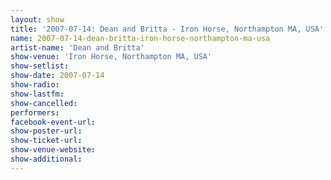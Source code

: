 ```yaml
---
layout: show
title: '2007-07-14: Dean and Britta - Iron Horse, Northampton MA, USA'
name: 2007-07-14-dean-britta-iron-horse-northampton-ma-usa
artist-name: 'Dean and Britta'
show-venue: 'Iron Horse, Northampton MA, USA'
show-setlist: 
show-date: 2007-07-14
show-radio: 
show-lastfm: 
show-cancelled: 
performers: 
facebook-event-url: 
show-poster-url: 
show-ticket-url: 
show-venue-website: 
show-additional: 
---
```


